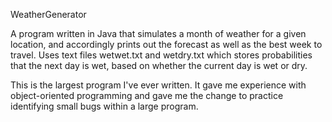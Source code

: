 WeatherGenerator

A program written in Java that simulates a month of weather for a given location, and accordingly prints out the forecast as well as the best week to travel. Uses
text files wetwet.txt and wetdry.txt which stores probabilities that the next day is wet, based on whether the current day is wet or dry. 

This is the largest program I've ever written. It gave me experience with object-oriented programming and gave me the change to practice identifying small bugs 
within a large program.
